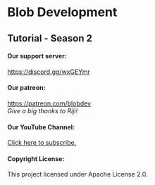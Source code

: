 # Blob Development
## Tutorial - Season 2

#### Our support server:
https://discord.gg/wxGEYmr

#### Our patreon:
https://patreon.com/blobdev <br>
_*Give a big thanks to Riji!*_

#### Our YouTube Channel:
[Click here to subscribe.](https://youtube.com/channel/UCY4YXLSvrMjdls6vF6Lfj6A)

#### Copyright License:
This project licensed under Apache License 2.0.
